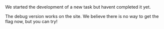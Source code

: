 We started the development of a new task but havent completed it yet.

The debug version works on the site. We believe there is no way to get the flag now, but you can try!